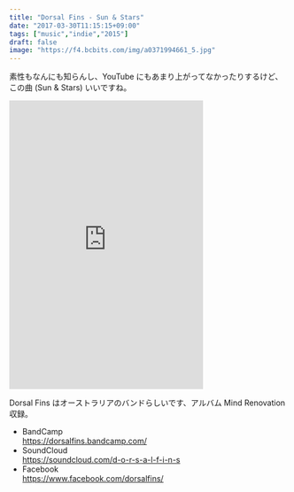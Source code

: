```yaml
---
title: "Dorsal Fins - Sun & Stars"
date: "2017-03-30T11:15:15+09:00"
tags: ["music","indie","2015"]
draft: false
image: "https://f4.bcbits.com/img/a0371994661_5.jpg"
---
```


素性もなんにも知らんし、YouTube にもあまり上がってなかったりするけど、この曲 (Sun & Stars) いいですね。

<iframe style="border: 0; width: 350px; height: 522px;" src="https://bandcamp.com/EmbeddedPlayer/album=2098927517/size=large/bgcol=ffffff/linkcol=0687f5/track=3115813871/transparent=true/" seamless><a href="http://dorsalfins.bandcamp.com/album/mind-renovation-2">Mind Renovation by Dorsal Fins</a></iframe>

Dorsal Fins はオーストラリアのバンドらしいです、アルバム Mind Renovation 収録。

- BandCamp  
https://dorsalfins.bandcamp.com/
- SoundCloud  
https://soundcloud.com/d-o-r-s-a-l-f-i-n-s
- Facebook  
https://www.facebook.com/dorsalfins/
